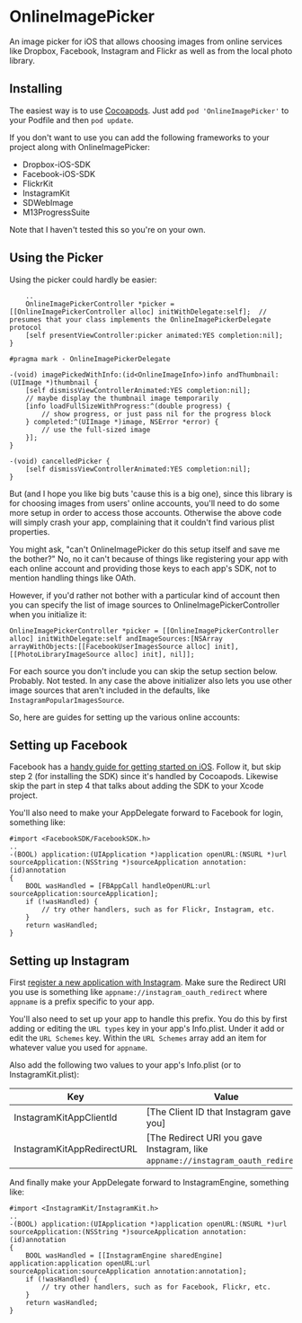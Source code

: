 OnlineImagePicker
=================

An image picker for iOS that allows choosing images from online services like Dropbox, Facebook, Instagram and Flickr as well as from the local photo library.

Installing
---------------

The easiest way is to use [Cocoapods](http://cocoapods.org). Just add `pod 'OnlineImagePicker'` to your Podfile and then `pod update`.

If you don't want to use you can add the following frameworks to your project along with OnlineImagePicker:

* Dropbox-iOS-SDK
* Facebook-iOS-SDK
* FlickrKit
* InstagramKit
* SDWebImage
* M13ProgressSuite

Note that I haven't tested this so you're on your own.

Using the Picker
----------------

Using the picker could hardly be easier:

		..
		OnlineImagePickerController *picker = [[OnlineImagePickerController alloc] initWithDelegate:self];	// presumes that your class implements the OnlineImagePickerDelegate protocol
		[self presentViewController:picker animated:YES completion:nil];
	}

	#pragma mark - OnlineImagePickerDelegate

	-(void) imagePickedWithInfo:(id<OnlineImageInfo>)info andThumbnail:(UIImage *)thumbnail {
		[self dismissViewControllerAnimated:YES completion:nil];
		// maybe display the thumbnail image temporarily
		[info loadFullSizeWithProgress:^(double progress) {
			// show progress, or just pass nil for the progress block
		} completed:^(UIImage *)image, NSError *error) {
			// use the full-sized image
		}];
	}

	-(void) cancelledPicker {
		[self dismissViewControllerAnimated:YES completion:nil];
	}

But (and I hope you like big buts 'cause this is a big one), since this library is for choosing images from users' online accounts, you'll need to do some more setup in order to access those accounts. Otherwise the above code will simply crash your app, complaining that it couldn't find various plist properties.

You might ask, "can't OnlineImagePicker do this setup itself and save me the bother?" No, no it can't because of things like registering your app with each online account and providing those keys to each app's SDK, not to mention handling things like OAth.

However, if you'd rather not bother with a particular kind of account then you can specify the list of image sources to OnlineImagePickerController when you initialize it:

	OnlineImagePickerController *picker = [[OnlineImagePickerController alloc] initWithDelegate:self andImageSources:[NSArray arrayWithObjects:[[FacebookUserImagesSource alloc] init], [[PhotoLibraryImageSource alloc] init], nil]];

For each source you don't include you can skip the setup section below. Probably. Not tested. In any case the above initializer also lets you use other image sources that aren't included in the defaults, like `InstagramPopularImagesSource`.

So, here are guides for setting up the various online accounts:

Setting up Facebook
-------------------

Facebook has a [handy guide for getting started on iOS](https://developers.facebook.com/docs/ios/getting-started). Follow it, but skip step 2 (for installing the SDK) since it's handled by Cocoapods. Likewise skip the part in step 4 that talks about adding the SDK to your Xcode project.

You'll also need to make your AppDelegate forward to Facebook for login, something like:

	#import <FacebookSDK/FacebookSDK.h>
	..
	-(BOOL) application:(UIApplication *)application openURL:(NSURL *)url sourceApplication:(NSString *)sourceApplication annotation:(id)annotation
	{
		BOOL wasHandled = [FBAppCall handleOpenURL:url sourceApplication:sourceApplication];
		if (!wasHandled) {
			// try other handlers, such as for Flickr, Instagram, etc.
		}
		return wasHandled;
	}

Setting up Instagram
--------------------

First [register a new application with Instagram](http://instagram.com/developer/clients/manage/). Make sure the Redirect URI you use is something like `appname://instagram_oauth_redirect` where `appname` is a prefix specific to your app.

You'll also need to set up your app to handle this prefix. You do this by first adding or editing the `URL types` key in your app's Info.plist. Under it add or edit the `URL Schemes` key. Within the `URL Schemes` array add an item for whatever value you used for `appname`.

Also add the following two values to your app's Info.plist (or to InstagramKit.plist):

Key							| Value
--------------------------- | ------
InstagramKitAppClientId		| [The Client ID that Instagram gave you]
InstagramKitAppRedirectURL	| [The Redirect URI you gave Instagram, like `appname://instagram_oauth_redirect`]

And finally make your AppDelegate forward to InstagramEngine, something like:

	#import <InstagramKit/InstagramKit.h>
	..
	-(BOOL) application:(UIApplication *)application openURL:(NSURL *)url sourceApplication:(NSString *)sourceApplication annotation:(id)annotation
	{
		BOOL wasHandled = [[InstagramEngine sharedEngine] application:application openURL:url sourceApplication:sourceApplication annotation:annotation];
		if (!wasHandled) {
			// try other handlers, such as for Facebook, Flickr, etc.
		}
		return wasHandled;
	}


